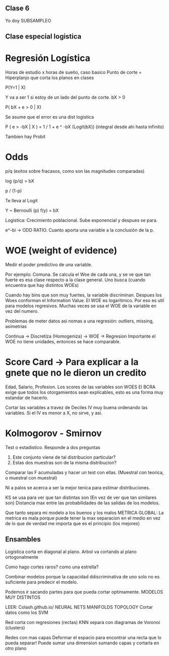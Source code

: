 ## Clase 6

Yo doy SUBSAMPLEO


## Clase especial logistica
# Regresión Logística
Horas de estudio x horas de sueño, caso basico
Punto de corte = Hiperplanjo que corta los planos en clases

P(Y=1 | X)

Y va a ser 1 si estoy de un lado del punto de corte.
bX > 0

P( bX + e > 0 | X)

Se asume que el error es una dist logistica

P ( e > -bX | X ) = 1 / 1 + e ^ -bX (Logit(bX))
(integral desde ahi hasta infinito)

Tambien hay Probit

# Odds

p/q (exitos sobre fracasos, como son las magnitudes comparadas)

log (p/q) = bX

p / (1-p)

Te lleva al Logit

Y ~ Bernoulli (p)
f(y) = bX

Logistica: Crecimiento poblacional. Sube exponencial y despues se para.

e^-bi -> ODD RATIO. Cuanto aporta una variable a la conclusión de la p.

# WOE (weight of evidence)

Medir el poder predictivo de una variable.

Por ejemplo: Comuna. Se calcula el Woe de cada una, y se ve que tan fuerte es esa clase respecto a la clase general. Uno busca (cuando encuentra que hay distintos WOEs)

Cuando hay bins que son muy fuertes, la variable discriminan. Despues los Woes conforman el Information Value.
El WOE es logaritmico. Por eso es util para modelos regresivos.
Muchas veces se usa el WOE de la variable en vez del numero.

Problemas de meter datos asi nomas a una regresión: outliers, missing, asimetrias

Continua -> Discretiza (Homogeniza) -> WOE -> Regresion
Importante el WOE no tiene unidades, entonces se hace comparable.

# Score Card -> Para explicar a la gnete que no le dieron un credito
Edad, Salario, Profesion.
Los scores de las variables son WOES
El BCRA exige que todos los otorgamientos sean explicables, esto es una forma muy estandar de hacerlo.

Cortar las variables a travez de Deciles
IV muy buena ordenando las variables. Si el IV es menor a X, no sirve, y asi.

# Kolmogorov - Smirnov

Test o estadistico.
Responde a dos preguntas
1. Este conjunto viene de tal distribucion particular?
2. Estas dos muestras son de la misma distribucion?

Comparar las F acumuladas y hacer un test con ellas. (Muestral con teorica, o muestral con muestral)

Ni a palos se acerca a ser la mejor tenica para estimar distribuciones.

KS se usa para ver que tan distintas son (En vez de ver que tan similares son)
Distancia max entre las probabilidades de las salidas de los modelos.

Que tanto separa mi modelo a los buenos y los malos
METRICA GLOBAL: La metrica es mala porque puede tener la max separacion en el medio en vez de lo que de verdad me importa que es el principio (los mejores)



## Ensambles

Logistica corta en diagonal al plano.
Arbol va cortando al plano ortogonalmente

Como hago cortes raros? como una estrella?

Combinar modelos porque la capacidad ddiscriminativa de uno solo no es suficiente para predecir el modelo.

Podemos ir sacando partes para que pueda cortar optimamente.
MODELOS MUY DISTINTOS

LEER: Colash.github.io/ NEURAL NETS MANIFOLDS TOPOLOGY
Cortar datos como los SVM

Red corta con regresiones (rectas)
KNN separa con diagramas de Voronoi (clusters)

Redes con mas capas
Deformar el espacio para encontrar una recta que lo pueda separar!
Puede sumar una dimension sumando capas y cortarla en otro plano